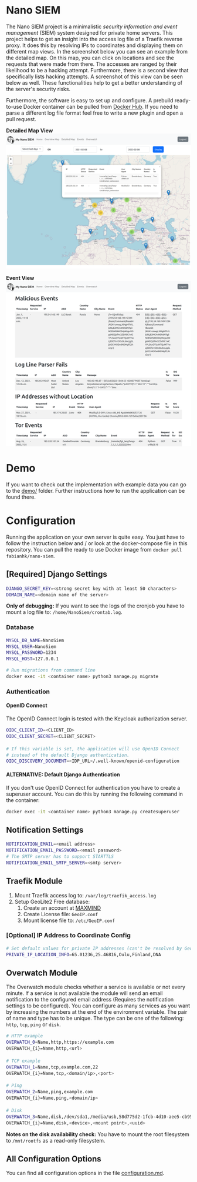 # Nano SIEM

The Nano SIEM project is a minimalistic *security information 
and event management* (SIEM) system designed for private home servers.
This project helps to get an insight into the access log file
of a Traefik reverse proxy. It does this by resolving IPs to
coordinates and displaying them on different map views. In the
screenshot below you can see an example from the detailed map.
On this map, you can click on locations and see the requests that
were made from there. The accesses are ranged by their likelihood
to be a hacking attempt. Furthermore, there is a second view
that specifically lists hacking attempts. A screenshot of this view
can be seen below as well. These functionalities help to get
a better understanding of the server's security risks.

Furthermore, the software is easy to set up and configure.
A prebuild ready-to-use Docker container can be pulled from [Docker Hub](https://hub.docker.com/r/fabianhk/nano-siem).
If you need to parse a different log file format feel free to write
a new plugin and open a pull request.

**Detailed Map View**
![Screenshot Detailed Map](doc/screenshot_detailed_map.png)

**Event View**
![Screenshot of Event View](doc/screenshot_event_view.png)

# Demo

If you want to check out the implementation with example
data you can go to the [demo/](demo/) folder.
Further instructions how to run the application
can be found there.

# Configuration

Running the application on your own server is quite easy.
You just have to follow the instruction below 
and / or look at the docker-compose file in this
repository. You can pull the ready to use Docker image
from ``docker pull fabianhk/nano-siem``.

## [Required] Django Settings

```bash
DJANGO_SECRET_KEY=<strong secret key with at least 50 characters>
DOMAIN_NAME=<domain name of the server>
```

**Only of debugging:**
If you want to see the logs of the cronjob you have to mount 
a log file to: ``/home/NanoSiem/crontab.log``.

### Database

```bash
MYSQL_DB_NAME=NanoSiem
MYSQL_USER=NanoSiem
MYSQL_PASSWORD=1234
MYSQL_HOST=127.0.0.1
```

```bash
# Run migrations from command line
docker exec -it <container name> python3 manage.py migrate
```

### Authentication

#### OpenID Connect

The OpenID Connect login is tested with the Keycloak authorization server.

```bash
OIDC_CLIENT_ID=<CLIENT_ID>
OIDC_CLIENT_SECRET=<CLIENT_SECRET>

# If this variable is set, the application will use OpenID Connect
# instead of the default Django authentication.
OIDC_DISCOVERY_DOCUMENT=<IDP_URL>/.well-known/openid-configuration
```

#### ALTERNATIVE: Default Django Authentication

If you don't use OpenID Connect for authentication you have to
create a superuser account. You can do this by running the
following command in the container:

```bash
docker exec -it <container name> python3 manage.py createsuperuser
```



## Notification Settings

```bash
NOTIFICATION_EMAIL=<email address>
NOTIFICATION_EMAIL_PASSWORD=<email password>
# The SMTP server has to support STARTTLS
NOTIFICATION_EMAIL_SMTP_SERVER=<smtp server>
```

## Traefik Module

1. Mount Traefik access log to: `/var/log/traefik_access.log`
2. Setup GeoLite2 Free database:
   1. Create an account at [MAXMIND](https://dev.maxmind.com/geoip/geolite2-free-geolocation-data?lang=en)
   2. Create License file: `GeoIP.conf`
   3. Mount license file to: `/etc/GeoIP.conf`

### [Optional] IP Address to Coordinate Config

```bash
# Set default values for private IP addresses (can't be resolved by GeoLite2 db)
PRIVATE_IP_LOCATION_INFO=65.01236,25.46816,Oulu,Finland,DNA 
```

## Overwatch Module

The Overwatch module checks whether a service is available or not
every minute. If a service is not available the module will send
an email notification to the configured email address (Requires
the notification settings to be configured).
You can configure as many services as you want
by increasing the numbers at the end of the environment variable.
The pair of name and type has to be unique. The type can be one of
the following: ``http``, ``tcp``, ``ping`` or ``disk``.

```bash
# HTTP example
OVERWATCH_0=Name,http,https://example.com
OVERWATCH_{i}=Name,http,<url>

# TCP example
OVERWATCH_1=Name,tcp,example.com,22
OVERWATCH_{i}=Name,tcp,<domain/ip>,<port>

# Ping
OVERWATCH_2=Name,ping,example.com
OVERWATCH_{i}=Name,ping,<domain/ip>

# Disk
OVERWATCH_3=Name,disk,/dev/sda1,/media/usb,58d775d2-1fcb-4d10-aee5-cb956a86abd3
OVERWATCH_{i}=Name,disk,<device>,<mount point>,<uuid>
```

**Notes on the disk availability check:** You have to mount the root filesystem
to ``/mnt/rootfs`` as a read-only filesystem.

## All Configuration Options

You can find all configuration options in the file [configuration.md](doc/configuration.md).

